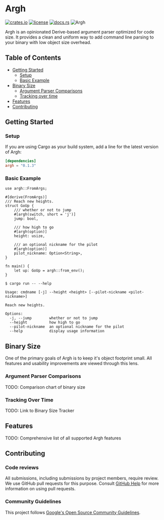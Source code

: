 # Argh

[![crates.io](https://img.shields.io/crates/v/argh.svg)](https://crates.io/crates/argh)
[![license](https://img.shields.io/badge/license-BSD3.0-blue.svg)](https://github.com/google/argh/LICENSE)
[![docs.rs](https://docs.rs/argh/badge.svg)](https://docs.rs/crate/argh/)
![Argh](https://github.com/google/argh/workflows/Argh/badge.svg)

Argh is an opinionated Derive-based argument parser optimized for code size. It provides a clean and uniform way
to add command line parsing to your binary with low object size overhead.

## Table of Contents
- [Getting Started](#getting-started)
  - [Setup](#setup)
  - [Basic Example](#basic-example)
- [Binary Size](#binary-size)
  - [Argument Parser Comparisons](#argument-parser-comparisons)
  - [Tracking over time](#TODO)
- [Features](#features)
- [Contributing](#contributing)

## Getting Started
### Setup

If you are using Cargo as your build system, add a line for the latest version of Argh:

```toml
[dependencies]
argh = "0.1.3"
```

### Basic Example

```rust,no_run
use argh::FromArgs;

#[derive(FromArgs)]
/// Reach new heights.
struct GoUp {
    /// whether or not to jump
    #[argh(switch, short = 'j')]
    jump: bool,

    /// how high to go
    #[argh(option)]
    height: usize,

    /// an optional nickname for the pilot
    #[argh(option)]
    pilot_nickname: Option<String>,
}

fn main() {
    let up: GoUp = argh::from_env();
}
```

```console
$ cargo run -- --help

Usage: cmdname [-j] --height <height> [--pilot-nickname <pilot-nickname>]

Reach new heights.

Options:
  -j, --jump        whether or not to jump
  --height          how high to go
  --pilot-nickname  an optional nickname for the pilot
  --help            display usage information
```


## Binary Size
One of the primary goals of Argh is to keep it's object footprint small. All features and usability improvements are
viewed through this lens.

### Argument Parser Comparisons

TODO: Comparison chart of binary size

### Tracking Over Time

TODO: Link to Binary Size Tracker

## Features

TODO: Comprehensive list of all supported Argh features

## Contributing

### Code reviews

All submissions, including submissions by project members, require review. We
use GitHub pull requests for this purpose. Consult
[GitHub Help](https://help.github.com/articles/about-pull-requests/) for more
information on using pull requests.

### Community Guidelines

This project follows [Google's Open Source Community
Guidelines](https://opensource.google/conduct/).
